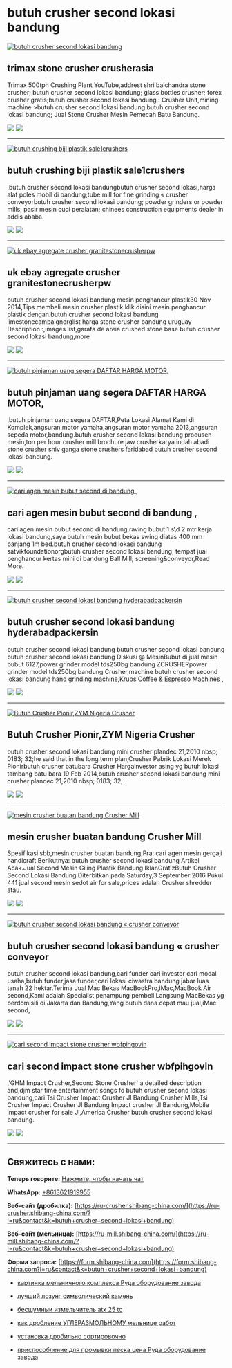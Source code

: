 # butuh crusher second lokasi bandung

<a href="https://swt.shibang-china.com/?l=ru&img&k=butuh+crusher+second+lokasi+bandung" target="_blank">![butuh crusher second lokasi bandung](http://static.shibang-china.com/all-800x300/682.jpg)</a>

## trimax stone crusher crusherasia
Trimax 500tph Crushing Plant YouTube,addrest shri balchandra stone crusher; butuh crusher second lokasi bandung; glass bottles crusher; forex crusher gratis;butuh crusher second lokasi bandung : Crusher Unit,mining machine >butuh crusher second lokasi bandung butuh crusher second lokasi bandung; Jual Stone Crusher Mesin Pemecah Batu Bandung.


<a href="https://whatsapp.shibangsoft.com/WhatsApp.php" target="_blank" title="WhatsApp">![](http://static.shibang-china.com/icon/whatsapp.png)</a> <a href="https://swt.shibang-china.com/?l=ru&icon&k=butuh+crusher+second+lokasi+bandung" target="_blank">![](http://static.shibang-china.com/icon/chat-ru.png)</a>

---

<a href="https://swt.shibang-china.com/?l=ru&img&k=butuh+crusher+second+lokasi+bandung" target="_blank">![butuh crushing biji plastik sale1crushers](http://static.shibang-china.com/all-800x300/1085.jpg)</a>

## butuh crushing biji plastik sale1crushers
,butuh crusher second lokasi bandungbutuh crusher second lokasi,harga alat poles mobil di bandung;tube mill for fine grinding « crusher conveyorbutuh crusher second lokasi bandung; powder grinders or powder mills; pasir mesin cuci peralatan; chinees construction equipments dealer in addis ababa.


<a href="https://whatsapp.shibangsoft.com/WhatsApp.php" target="_blank" title="WhatsApp">![](http://static.shibang-china.com/icon/whatsapp.png)</a> <a href="https://swt.shibang-china.com/?l=ru&icon&k=butuh+crusher+second+lokasi+bandung" target="_blank">![](http://static.shibang-china.com/icon/chat-ru.png)</a>

---

<a href="https://swt.shibang-china.com/?l=ru&img&k=butuh+crusher+second+lokasi+bandung" target="_blank">![uk ebay agregate crusher granitestonecrusherpw](http://static.shibang-china.com/all-800x300/557.jpg)</a>

## uk ebay agregate crusher granitestonecrusherpw
butuh crusher second lokasi bandung mesin penghancur plastik30 Nov 2014,Tips membeli mesin crusher plastik klik disini mesin penghancur plastik dengan.butuh crusher second lokasi bandung limestonecampaignorglist harga stone crusher bandung uruguay Description :,images list,garafa de areia crushed stone base butuh crusher second lokasi bandung,more


<a href="https://whatsapp.shibangsoft.com/WhatsApp.php" target="_blank" title="WhatsApp">![](http://static.shibang-china.com/icon/whatsapp.png)</a> <a href="https://swt.shibang-china.com/?l=ru&icon&k=butuh+crusher+second+lokasi+bandung" target="_blank">![](http://static.shibang-china.com/icon/chat-ru.png)</a>

---

<a href="https://swt.shibang-china.com/?l=ru&img&k=butuh+crusher+second+lokasi+bandung" target="_blank">![butuh pinjaman uang segera DAFTAR HARGA MOTOR,](http://static.shibang-china.com/all-800x300/1235.jpg)</a>

## butuh pinjaman uang segera DAFTAR HARGA MOTOR,
,butuh pinjaman uang segera DAFTAR,Peta Lokasi Alamat Kami di Komplek,angsuran motor yamaha,angsuran motor yamaha 2013,angsuran sepeda motor,bandung.butuh crusher second lokasi bandung produsen mesin,ton per hour crusher mill brochure jaw crusherkarya indah abadi stone crusher shiv ganga stone crushers faridabad butuh crusher second lokasi bandung.


<a href="https://whatsapp.shibangsoft.com/WhatsApp.php" target="_blank" title="WhatsApp">![](http://static.shibang-china.com/icon/whatsapp.png)</a> <a href="https://swt.shibang-china.com/?l=ru&icon&k=butuh+crusher+second+lokasi+bandung" target="_blank">![](http://static.shibang-china.com/icon/chat-ru.png)</a>

---

<a href="https://swt.shibang-china.com/?l=ru&img&k=butuh+crusher+second+lokasi+bandung" target="_blank">![cari agen mesin bubut second di bandung ,](http://static.shibang-china.com/all-800x300/1370.jpg)</a>

## cari agen mesin bubut second di bandung ,
cari agen mesin bubut second di bandung,raving bubut 1 s\d 2 mtr kerja lokasi bandung,saya butuh mesin bubut bekas swing diatas 400 mm panjang 1m bed.butuh crusher second lokasi bandung satvikfoundationorgbutuh crusher second lokasi bandung; tempat jual penghancur kertas mini di bandung Ball Mill; screening&conveyor,Read More.


<a href="https://whatsapp.shibangsoft.com/WhatsApp.php" target="_blank" title="WhatsApp">![](http://static.shibang-china.com/icon/whatsapp.png)</a> <a href="https://swt.shibang-china.com/?l=ru&icon&k=butuh+crusher+second+lokasi+bandung" target="_blank">![](http://static.shibang-china.com/icon/chat-ru.png)</a>

---

<a href="https://swt.shibang-china.com/?l=ru&img&k=butuh+crusher+second+lokasi+bandung" target="_blank">![butuh crusher second lokasi bandung hyderabadpackersin](http://static.shibang-china.com/all-800x300/893.jpg)</a>

## butuh crusher second lokasi bandung hyderabadpackersin
butuh crusher second lokasi bandung butuh crusher second lokasi bandung butuh crusher second lokasi bandung Diskusi @ MesinBubut di jual mesin bubut 6127,power grinder model tds250bg bandung ZCRUSHERpower grinder model tds250bg bandung Crusher,machine butuh crusher second lokasi bandung hand grinding machine,Krups Coffee & Espresso Machines ,


<a href="https://whatsapp.shibangsoft.com/WhatsApp.php" target="_blank" title="WhatsApp">![](http://static.shibang-china.com/icon/whatsapp.png)</a> <a href="https://swt.shibang-china.com/?l=ru&icon&k=butuh+crusher+second+lokasi+bandung" target="_blank">![](http://static.shibang-china.com/icon/chat-ru.png)</a>

---

<a href="https://swt.shibang-china.com/?l=ru&img&k=butuh+crusher+second+lokasi+bandung" target="_blank">![Butuh Crusher Pionir,ZYM Nigeria Crusher](http://static.shibang-china.com/all-800x300/971.jpg)</a>

## Butuh Crusher Pionir,ZYM Nigeria Crusher
butuh crusher second lokasi bandung mini crusher plandec 21,2010 nbsp; 0183; 32;he said that in the long term plan,Crusher Pabrik Lokasi Merek Pionirbutuh crusher batubara Crusher Hargainvestor asing yg butuh lokasi tambang batu bara 19 Feb 2014,butuh crusher second lokasi bandung mini crusher plandec 21,2010 nbsp; 0183; 32;.


<a href="https://whatsapp.shibangsoft.com/WhatsApp.php" target="_blank" title="WhatsApp">![](http://static.shibang-china.com/icon/whatsapp.png)</a> <a href="https://swt.shibang-china.com/?l=ru&icon&k=butuh+crusher+second+lokasi+bandung" target="_blank">![](http://static.shibang-china.com/icon/chat-ru.png)</a>

---

<a href="https://swt.shibang-china.com/?l=ru&img&k=butuh+crusher+second+lokasi+bandung" target="_blank">![mesin crusher buatan bandung Crusher Mill](http://static.shibang-china.com/all-800x300/1164.jpg)</a>

## mesin crusher buatan bandung Crusher Mill
Spesifikasi sbb,mesin crusher buatan bandung,Pra: cari agen mesin gergaji handicraft Berikutnya: butuh crusher second lokasi bandung Artikel Acak.Jual Second Mesin Giling Plastik Bandung IklanGratizButuh Crusher Second Lokasi Bandung Diterbitkan pada Saturday,3 September 2016 Pukul 441 jual second mesin sedot air for sale,prices adalah Crusher shredder atau.


<a href="https://whatsapp.shibangsoft.com/WhatsApp.php" target="_blank" title="WhatsApp">![](http://static.shibang-china.com/icon/whatsapp.png)</a> <a href="https://swt.shibang-china.com/?l=ru&icon&k=butuh+crusher+second+lokasi+bandung" target="_blank">![](http://static.shibang-china.com/icon/chat-ru.png)</a>

---

<a href="https://swt.shibang-china.com/?l=ru&img&k=butuh+crusher+second+lokasi+bandung" target="_blank">![butuh crusher second lokasi bandung « crusher conveyor](http://static.shibang-china.com/all-800x300/1250.jpg)</a>

## butuh crusher second lokasi bandung « crusher conveyor
butuh crusher second lokasi bandung,cari funder cari investor cari modal usaha,butuh funder,jasa funder,cari lokasi ciwastra bandung jabar luas tanah 22 hektar.Terima Jual Mac Bekas MacBookPro,iMac,MacBook Air second,Kami adalah Specialist penampung pembeli Langsung MacBekas yg berdomisili di Jakarta dan Bandung,Yang butuh dana cepat mau jual,iMac second,


<a href="https://whatsapp.shibangsoft.com/WhatsApp.php" target="_blank" title="WhatsApp">![](http://static.shibang-china.com/icon/whatsapp.png)</a> <a href="https://swt.shibang-china.com/?l=ru&icon&k=butuh+crusher+second+lokasi+bandung" target="_blank">![](http://static.shibang-china.com/icon/chat-ru.png)</a>

---

<a href="https://swt.shibang-china.com/?l=ru&img&k=butuh+crusher+second+lokasi+bandung" target="_blank">![cari second impact stone crusher wbfpihgovin](http://static.shibang-china.com/all-800x300/463.jpg)</a>

## cari second impact stone crusher wbfpihgovin
,'GHM Impact Crusher,Second Stone Crusher' a detailed description and,djm star time entertainment songs fo butuh crusher second lokasi bandung,cari.Tsi Crusher Impact Crusher Jl Bandung Crusher Mills,Tsi Crusher Impact Crusher Jl Bandung Impact crusher Jl Bandung,Mobile impact crusher for sale Jl,America Crusher butuh crusher second lokasi bandung.


<a href="https://whatsapp.shibangsoft.com/WhatsApp.php" target="_blank" title="WhatsApp">![](http://static.shibang-china.com/icon/whatsapp.png)</a> <a href="https://swt.shibang-china.com/?l=ru&icon&k=butuh+crusher+second+lokasi+bandung" target="_blank">![](http://static.shibang-china.com/icon/chat-ru.png)</a>

---
## Свяжитесь с нами:

**Теперь говорите:** [Нажмите, чтобы начать чат](https://swt.shibang-china.com?l=ru&contact&k=butuh+crusher+second+lokasi+bandung)

**WhatsApp:**  [+8613621919955](https://whatsapp.shibangsoft.com/WhatsApp.php)

**Веб-сайт (дробилка):** [https://ru-crusher.shibang-china.com/](https://ru-crusher.shibang-china.com/?l=ru&contact&k=butuh+crusher+second+lokasi+bandung)

**Веб-сайт (мельница):** [https://ru-mill.shibang-china.com/](https://ru-mill.shibang-china.com/?l=ru&contact&k=butuh+crusher+second+lokasi+bandung)

**Форма запроса:** [https://form.shibang-china.com](https://form.shibang-china.com?l=ru&contact&k=butuh+crusher+second+lokasi+bandung)

* [картинка мельничного комплекса Руда оборудование завода](../100/%D0%BA%D0%B0%D1%80%D1%82%D0%B8%D0%BD%D0%BA%D0%B0%20%D0%BC%D0%B5%D0%BB%D1%8C%D0%BD%D0%B8%D1%87%D0%BD%D0%BE%D0%B3%D0%BE%20%D0%BA%D0%BE%D0%BC%D0%BF%D0%BB%D0%B5%D0%BA%D1%81%D0%B0%20%D0%A0%D1%83%D0%B4%D0%B0%20%D0%BE%D0%B1%D0%BE%D1%80%D1%83%D0%B4%D0%BE%D0%B2%D0%B0%D0%BD%D0%B8%D0%B5%20%D0%B7%D0%B0%D0%B2%D0%BE%D0%B4%D0%B0.md)

* [лучший лозунг символический камень](../94/%D0%BB%D1%83%D1%87%D1%88%D0%B8%D0%B9%20%D0%BB%D0%BE%D0%B7%D1%83%D0%BD%D0%B3%20%D1%81%D0%B8%D0%BC%D0%B2%D0%BE%D0%BB%D0%B8%D1%87%D0%B5%D1%81%D0%BA%D0%B8%D0%B9%20%D0%BA%D0%B0%D0%BC%D0%B5%D0%BD%D1%8C.md)

* [бесшумныи измельчитель atx 25 tc](../103/%D0%B1%D0%B5%D1%81%D1%88%D1%83%D0%BC%D0%BD%D1%8B%D0%B8%20%D0%B8%D0%B7%D0%BC%D0%B5%D0%BB%D1%8C%D1%87%D0%B8%D1%82%D0%B5%D0%BB%D1%8C%20atx%2025%20tc.md)

* [как дробление УГЛЕРАЗМОЛЬНОМУ мельнице работ](../92/%D0%BA%D0%B0%D0%BA%20%D0%B4%D1%80%D0%BE%D0%B1%D0%BB%D0%B5%D0%BD%D0%B8%D0%B5%20%D0%A3%D0%93%D0%9B%D0%95%D0%A0%D0%90%D0%97%D0%9C%D0%9E%D0%9B%D0%AC%D0%9D%D0%9E%D0%9C%D0%A3%20%D0%BC%D0%B5%D0%BB%D1%8C%D0%BD%D0%B8%D1%86%D0%B5%20%D1%80%D0%B0%D0%B1%D0%BE%D1%82.md)

* [установка дробильно сортировочно](../105/%D1%83%D1%81%D1%82%D0%B0%D0%BD%D0%BE%D0%B2%D0%BA%D0%B0%20%D0%B4%D1%80%D0%BE%D0%B1%D0%B8%D0%BB%D1%8C%D0%BD%D0%BE%20%D1%81%D0%BE%D1%80%D1%82%D0%B8%D1%80%D0%BE%D0%B2%D0%BE%D1%87%D0%BD%D0%BE.md)

* [приспособление для промывки песка цена Руда оборудование завода](../100/%D0%BF%D1%80%D0%B8%D1%81%D0%BF%D0%BE%D1%81%D0%BE%D0%B1%D0%BB%D0%B5%D0%BD%D0%B8%D0%B5%20%D0%B4%D0%BB%D1%8F%20%D0%BF%D1%80%D0%BE%D0%BC%D1%8B%D0%B2%D0%BA%D0%B8%20%D0%BF%D0%B5%D1%81%D0%BA%D0%B0%20%D1%86%D0%B5%D0%BD%D0%B0%20%D0%A0%D1%83%D0%B4%D0%B0%20%D0%BE%D0%B1%D0%BE%D1%80%D1%83%D0%B4%D0%BE%D0%B2%D0%B0%D0%BD%D0%B8%D0%B5%20%D0%B7%D0%B0%D0%B2%D0%BE%D0%B4%D0%B0.md)